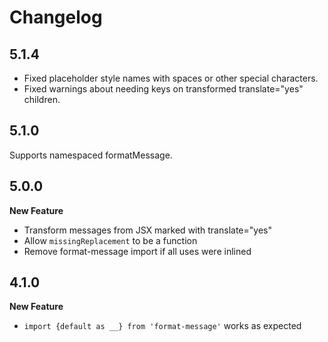 # Changelog

## 5.1.4

- Fixed placeholder style names with spaces or other special characters.
- Fixed warnings about needing keys on transformed translate="yes" children.

## 5.1.0

Supports namespaced formatMessage.

## 5.0.0

**New Feature**
  * Transform messages from JSX marked with translate="yes"
  * Allow `missingReplacement` to be a function
  * Remove format-message import if all uses were inlined

## 4.1.0

**New Feature**
  * `import {default as __} from 'format-message'` works as expected
